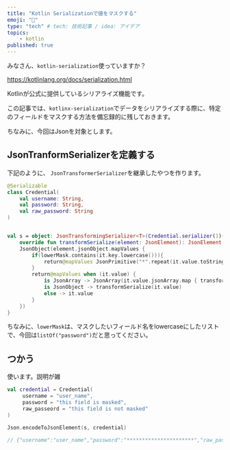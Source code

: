 ```yaml
---
title: "Kotlin Serializationで値をマスクする"
emoji: "📝"
type: "tech" # tech: 技術記事 / idea: アイデア
topics:
    - kotlin
published: true
---
```


みなさん、`kotlin-serialization`使っていますか？

https://kotlinlang.org/docs/serialization.html

Kotlinが公式に提供しているシリアライズ機能です。

この記事では、`kotlinx-serialization`でデータをシリアライズする際に、特定のフィールドをマスクする方法を備忘録的に残しておきます。

ちなみに、今回はJsonを対象とします。

## JsonTranformSerializerを定義する

下記のように、 `JsonTransformerSerializer`を継承したやつを作ります。

```kotlin
@Serializable
class Credential(
    val username: String,
    val password: String,
    val raw_password: String
)


val s = object: JsonTransformingSerializer<T>(Credential.serializer()){
    override fun transformSerialize(element: JsonElement): JsonElement =
    JsonObject(element.jsonObject.mapValues {
        if(lowerMask.contains(it.key.lowercase())){
            return@mapValues JsonPrimitive("*".repeat(it.value.toString().length.coerceAtMost(32)))
        }
        return@mapValues when (it.value) {
            is JsonArray -> JsonArray(it.value.jsonArray.map { transformSerialize(it) })
            is JsonObject -> transformSerialize(it.value)
            else -> it.value
        }
    })
}
```

ちなみに、`lowerMask`は、マスクしたいフィールド名をlowercaseにしたリストで、今回は`listOf("password")`だと思ってください。


## つかう
使います。説明が雑

```kotlin
val credential = Credential(
     username = "user_name",
     password = "this field is masked",
     raw_passeord = "this field is not masked"
)

Json.encodeToJsonElement(s, credential)

// {"username":"user_name","password":"**********************","raw_password":"this field is not masked"}
```

